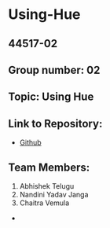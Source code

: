 # Using-Hue
## 44517-02
## Group number: 02
## Topic: Using Hue

## Link to Repository: 
- [Github](https://github.com/Telugua/Using-Hue)

## Team Members:
1. Abhishek Telugu
1. Nandini Yadav Janga
1. Chaitra Vemula
- [](https://github.com/Telugua/Using-Hue/blob/master/TeamSlide.PNG)

